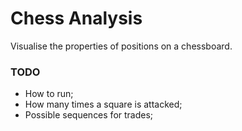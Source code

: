 # Chess Analysis

Visualise the properties of positions on a chessboard.

### TODO

- How to run;
- How many times a square is attacked;
- Possible sequences for trades;

